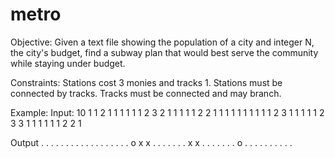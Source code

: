 # metro

Objective: Given a text file showing the population of a city and integer N, the city's budget, find a subway plan that would best serve the community while staying under budget. 

Constraints: Stations cost 3 monies and tracks 1. Stations must be connected by tracks. Tracks must be connected and may branch.

Example:
Input:
10
1 1 2 1 1 1 1 1
1 2 3 2 1 1 1 1
1 2 2 1 1 1 1 1 
1 1 1 1 1 2 3 1
1 1 1 1 2 3 3 1
1 1 1 1 1 2 2 1

Output
. . . . . . . .
. . . . . . . . 
. . o x x . . . 
. . . . x x . .
. . . . . o . . 
. . . . . . . .
